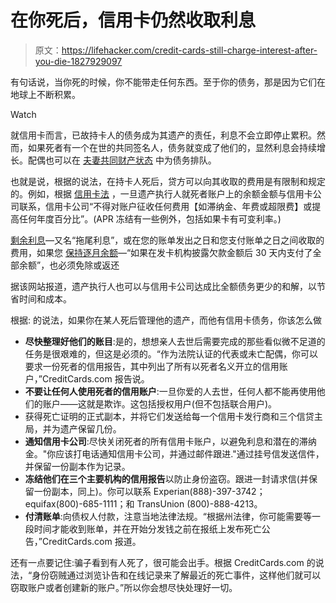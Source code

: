 # 在你死后，信用卡仍然收取利息

> 原文：<https://lifehacker.com/credit-cards-still-charge-interest-after-you-die-1827929097>

有句话说，当你死的时候，你不能带走任何东西。至于你的债务，那是因为它们在地球上不断积累。

Watch

就信用卡而言，已故持卡人的债务成为其遗产的责任，利息不会立即停止累积。然而，如果死者有一个在世的共同签名人，债务就变成了他们的，显然利息会持续增长。配偶也可以在 [夫妻共同财产状态](https://www.investopedia.com/personal-finance/which-states-are-community-property-states/) 中为债务排队。

也就是说，根据的说法，在持卡人死后，贷方可以向其收取的费用是有限制和规定的。例如，根据 [信用卡法](https://www.ecfr.gov/cgi-bin/text-idx?SID=0a517586cdd6e82bacbf8b9c7b7171a4&mc=true&node=se12.9.1026_111&rgn=div8) ，一旦遗产执行人就死者账户上的余额金额与信用卡公司联系，信用卡公司“不得对账户征收任何费用【如滞纳金、年费或超限费】或提高任何年度百分比”。(APR 冻结有一些例外，包括如果卡有可变利率。)

[剩余利息](https://www.creditcards.com/credit-card-news/credit-card-residual-interest-1268.php)—又名“拖尾利息”，或在您的账单发出之日和您支付账单之日之间收取的费用，如果您 [保持逐月余额](https://lifehacker.com/decoding-your-credit-card-bill-1827545220)—“如果在发卡机构披露欠款金额后 30 天内支付了全部余额”，也必须免除或返还

据该网站报道，遗产执行人也可以与信用卡公司达成比全额债务更少的和解，以节省时间和成本。

根据:
的说法，如果你在某人死后管理他的遗产，而他有信用卡债务，你该怎么做

*   **尽快整理好他们的账目**:是的，想想亲人去世后需要完成的那些看似微不足道的任务是很艰难的，但这是必须的。“作为法院认证的代表或未亡配偶，你可以要求一份死者的信用报告，其中列出了所有以死者名义开立的信用账户，”CreditCards.com 报告说。
*   **不要让任何人使用死者的信用账户**:一旦你爱的人去世，任何人都不能再使用他们的账户——这就是欺诈。这包括授权用户(但不包括联合用户)。
*   获得死亡证明的正式副本，并将它们发送给每一个信用卡发行商和三个信贷主局，并为遗产保留几份。
*   **通知信用卡公司**:尽快关闭死者的所有信用卡账户，以避免利息和潜在的滞纳金。"你应该打电话通知信用卡公司，并通过邮件跟进."通过挂号信发送信件，并保留一份副本作为记录。
*   **冻结他们在三个主要机构的信用报告**以防止身份盗窃。跟进一封请求信(并保留一份副本，同上)。你可以联系 Experian(888)-397-3742；equifax(800)-685-1111；和 TransUnion (800)-888-4213。
*   **付清账单**:向债权人付款，注意当地法律法规。“根据州法律，你可能需要等一段时间才能收到账单，并在开始分发钱之前在报纸上发布死亡公告，”CreditCards.com 报道。

还有一点要记住:骗子看到有人死了，很可能会出手。根据 CreditCards.com 的说法，“身份窃贼通过浏览讣告和在线记录来了解最近的死亡事件，这样他们就可以窃取账户或者创建新的账户。”所以你会想尽快处理好一切。